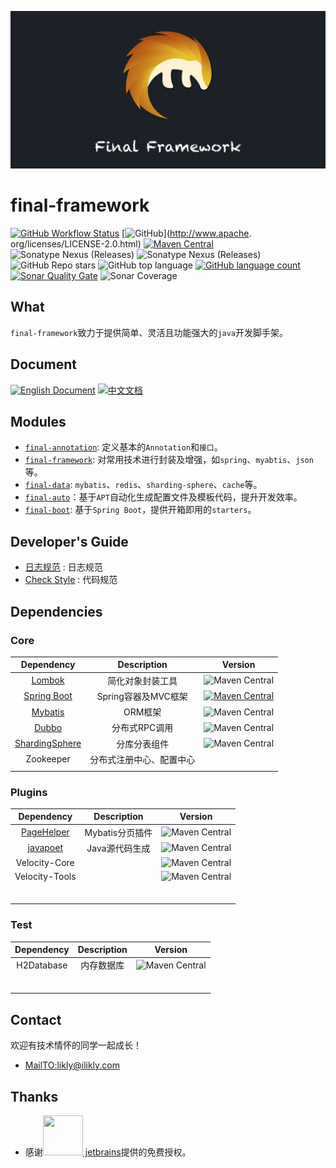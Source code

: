 ![final-framework](src/images/final-framework@2x.png)

# final-framework

[![GitHub Workflow Status](https://img.shields.io/github/workflow/status/final-projects/final-framework/CI)](https://github.com/final-projectes/final-framework/actions?query=workflow%3ACI)
[![GitHub](https://img.shields.io/github/license/final-projects/final-framework)](http://www.apache.
org/licenses/LICENSE-2.0.html)
[![Maven Central](https://img.shields.io/maven-central/v/org.ifinalframework/final-framework?label=maven&color=success)](https://mvnrepository.com/search?q=org.ifinal.finalframework)
![Sonatype Nexus (Releases)](https://img.shields.io/nexus/r/org.ifinalframework/final-framework?server=https://s01.oss.sonatype.org)
![Sonatype Nexus (Releases)](https://img.shields.io/nexus/s/org.ifinalframework/final-framework?server=https://s01.oss.sonatype.org)
![GitHub Repo stars](https://img.shields.io/github/stars/final-projects/final-framework)
![GitHub top language](https://img.shields.io/github/languages/top/final-projects/final-framework)
[![GitHub language count](https://img.shields.io/github/languages/count/final-projects/final-framework)](https://github.com/likly/final-framework)
[![Sonar Quality Gate](https://img.shields.io/sonar/alert_status/likly_final-framework?server=https%3A%2F%2Fsonarcloud.io)](https://scrutinizer-ci.com/g/likly/final-framework/)
![Sonar Coverage](https://img.shields.io/sonar/coverage/likly_final-framework?server=https%3A%2F%2Fsonarcloud.io)

## What

`final-framework`致力于提供简单、灵活且功能强大的`java`开发脚手架。

## Document

[![English Document](https://img.shields.io/badge/document-English-blue)](https://final.ifinal.org/docs/en/overview)
[![中文文档](https://img.shields.io/badge/%E6%96%87%E6%A1%A3-%E4%B8%AD%E6%96%87-blueviolet)](https://final.ifinal.org/docs/zh/overview)

## Modules

* [`final-annotation`](final-annotation/README.md): 定义基本的`Annotation`和`接口`。
* [`final-framework`](final-framework/README.md): 对常用技术进行封装及增强，如`spring`、`myabtis`、`json`等。
* [`final-data`](final-data/README.md): `mybatis`、`redis`、`sharding-sphere`、`cache`等。
* [`final-auto`](final-auto/README.md)：基于`APT`自动化生成配置文件及模板代码，提升开发效率。
* [`final-boot`](final-boot/README.md): 基于`Spring Boot`，提供开箱即用的`starters`。

## Developer's Guide

* [日志规范](docs/code-rules/logger.md) : 日志规范
* [Check Style](https://github.com/likly/checkstyle) : 代码规范

## Dependencies

### Core

|                          Dependency                          |       Description        |                           Version                            |
| :----------------------------------------------------------: | :----------------------: | :----------------------------------------------------------: |
|       [Lombok](https://github.com/rzwitserloot/lombok)       |     简化对象封装工具     | ![Maven Central](https://img.shields.io/maven-central/v/org.projectlombok/lombok?label=1.8.16) |
|    [Spring Boot](https://spring.io/projects/spring-boot)     |   Spring容器及MVC框架    | [![Maven Central](https://img.shields.io/maven-central/v/org.springframework.boot/spring-boot-starter-parent?label=2.3.3-RELEASE)](https://mvnrepository.com/artifact/org.springframework.boot/spring-boot) |
|    [Mybatis](https://mybatis.org/mybatis-3/zh/index.html)    |         ORM框架          | ![Maven Central](https://img.shields.io/maven-central/v/org.mybatis/mybatis?label=3.5.6) |
|           [Dubbo](http://dubbo.apache.org/zh-cn/)            |      分布式RPC调用       | ![Maven Central](https://img.shields.io/maven-central/v/org.apache.dubbo/dubbo-spring-boot-starter?label=2.7.8) |
| [ShardingSphere](https://shardingsphere.apache.org/document/current/cn/overview/) |       分库分表组件       | ![Maven Central](https://img.shields.io/maven-central/v/org.apache.shardingsphere/shardingsphere-jdbc-core?label=5.0.0-alpha) |
|                          Zookeeper                           | 分布式注册中心、配置中心 |                                                              |
|                                                              |                          |                                                              |

### Plugins

|                          Dependency                          |       Description        |                           Version                            |
| :----------------------------------------------------------: | :----------------------: | :----------------------------------------------------------: |
| [PageHelper](https://github.com/pagehelper/Mybatis-PageHelper) |     Mybatis分页插件      | ![Maven Central](https://img.shields.io/maven-central/v/com.github.pagehelper/pagehelper?label=5.2.0) |
|        [javapoet](https://github.com/square/javapoet)        |      Java源代码生成      | ![Maven Central](https://img.shields.io/maven-central/v/com.squareup/javapoet?label=1.13.0) |
|                        Velocity-Core                         |                          | ![Maven Central](https://img.shields.io/maven-central/v/org.apache.velocity/velocity-engine-core?label=2.1) |
|                        Velocity-Tools                        |                          | ![Maven Central](https://img.shields.io/maven-central/v/org.apache.velocity.tools/velocity-tools-generic?label=3.0) |
|                                                              |                          |                                                              |
|                                                              |                          |                                                              |
|                                                              |                          |                                                              |
|                                                              |                          |                                                              |
|                                                              |                          |                                                              |
|                                                              |                          |                                                              |

### Test

|                          Dependency                          |       Description        |                           Version                            |
| :----------------------------------------------------------: | :----------------------: | :----------------------------------------------------------: |
|                          H2Database                          |        内存数据库        | ![Maven Central](https://img.shields.io/maven-central/v/com.h2database/h2?label=1.4.200) |
|                                                              |                          |                                                              |
|                                                              |                          |                                                              |
|                                                              |                          |                                                              |
|                                                              |                          |                                                              |
|                                                              |                          |                                                              |
|                                                              |                          |                                                              |

## Contact

欢迎有技术情怀的同学一起成长！

* <a href="mailto:likly@ilikly.com?subject=Concat from github">MailTO:likly@ilikly.com</a>

## Thanks

* 感谢<a href="https://www.jetbrains.com/"><img src="https://www.jetbrains.com/apple-touch-icon.png" width="64" height="64">
  jetbrains</a>提供的免费授权。
